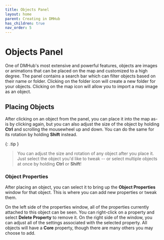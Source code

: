 ```yaml
---
title: Objects Panel
layout: home
parent: Creating in DMHub
has_children: true
nav_order: 5
---
```


# Objects Panel

One of DMHub's most extensive and powerful features, objects are images
or animations that can be placed on the map and customized to a high
degree. The panel contains a search bar which can filter objects based
on their name or folder. Clicking on the folder icon will create a new
folder for your objects. Clicking on the map icon will allow you to
import a map image as an object.

<!-- <img src="Images/object-chest1.png" style="width:28em" /> -->

## Placing Objects

After clicking on an object from the panel, you can place it into the
map as-is by clicking again, but you can also adjust the size of the
object by holding **Ctrl** and scrolling the mousewheel up and down. You
can do the same for its rotation by holding **Shift** instead.

{: .tip }
> You can adjust the size and rotation of any object after you place
> it. Just select the object you'd like to tweak -- or select multiple
> objects at once by holding **Ctrl** or **Shift**!

### Object Properties

After placing an object, you can select it to bring up the **Object
Properties** window for that object. This is where you can add new
properties or tweak them.

On the left side of the properties window, all of the properties
currently attached to this object can be seen. You can right-click on a
property and select **Delete Property** to remove it. On the right side
of the window, you can adjust all of the settings associated with the
selected property. All objects will have a **Core** property, though
there are many others you may choose to add.


<!-- <img src="Images/object-chest-properties.png" style="width:42em" /> -->